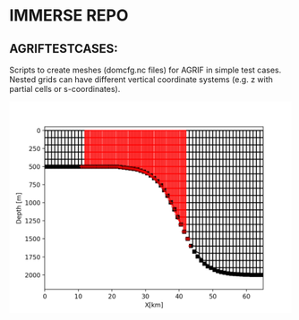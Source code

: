 # IMMERSE REPO
## AGRIFTESTCASES:
Scripts to create meshes (domcfg.nc files) for AGRIF in simple test cases. Nested grids can have different vertical coordinate systems (e.g. z with partial cells or s-coordinates).

![](/AGRIFTESTCASES/overflow.png)
